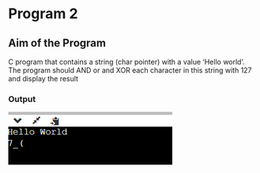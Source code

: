 # Program 2

## Aim of the Program

C program that contains a string (char pointer) with a value ‘Hello world’. The
program should AND or and XOR each character in this string with 127 and display the
result

### Output

![output](program2_Output.png)
